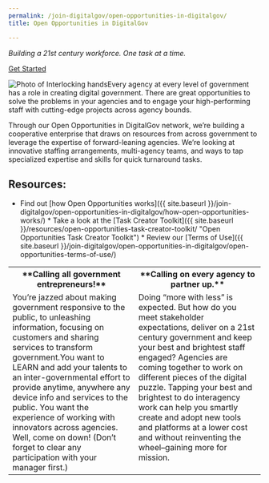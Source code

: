 ```yaml
---
permalink: /join-digitalgov/open-opportunities-in-digitalgov/
title: Open Opportunities in DigitalGov

---
```


_Building a 21st century workforce._ _One task at a time._

[Get Started](https://openopps.digitalgov.gov/ "OpenOppsinDigitalGov")

![Photo of Interlocking hands](https://s3.amazonaws.com/sitesusa/wp-content/uploads/sites/212/2013/07/image-of-interlocking-hands.jpg)Every agency at every level of government has a role in creating digital government. There are great opportunities to solve the problems in your agencies and to engage your high-performing staff with cutting-edge projects across agency bounds.

Through our Open Opportunities in DigitalGov network, we’re building a cooperative enterprise that draws on resources from across government to leverage the expertise of forward-leaning agencies. We’re looking at innovative staffing arrangements, multi-agency teams, and ways to tap specialized expertise and skills for quick turnaround tasks.

## Resources:

* Find out [how Open Opportunities works]({{ site.baseurl }}/join-digitalgov/open-opportunities-in-digitalgov/how-open-opportunities-works/) * Take a look at the [Task Creator Toolkit]({{ site.baseurl }}/resources/open-opportunities-task-creator-toolkit/ "Open Opportunities Task Creator Toolkit") * Review our [Terms of Use]({{ site.baseurl }}/join-digitalgov/open-opportunities-in-digitalgov/open-opportunities-terms-of-use/)

<table border="0">

<tbody>

<tr>

<th style="vertical-align: top;width: 50%">**Calling all government entrepreneurs!**</th>

<th style="vertical-align: top">**Calling on every agency to partner up.**</th>

</tr>

<tr>

<td style="vertical-align: top">You’re jazzed about making government responsive to the public, to unleashing information, focusing on customers and sharing services to transform government.You want to LEARN and add your talents to an inter-governmental effort to provide anytime, anywhere any device info and services to the public. You want the experience of working with innovators across agencies. Well, come on down! (Don’t forget to clear any participation with your manager first.)</td>

<td style="vertical-align: top">Doing “more with less” is expected. But how do you meet stakeholder expectations, deliver on a 21st century government and keep your best and brightest staff engaged? Agencies are coming together to work on different pieces of the digital puzzle. Tapping your best and brightest to do interagency work can help you smartly create and adopt new tools and platforms at a lower cost and without reinventing the wheel–gaining more for mission.</td>

</tr>

</tbody>

</table>
